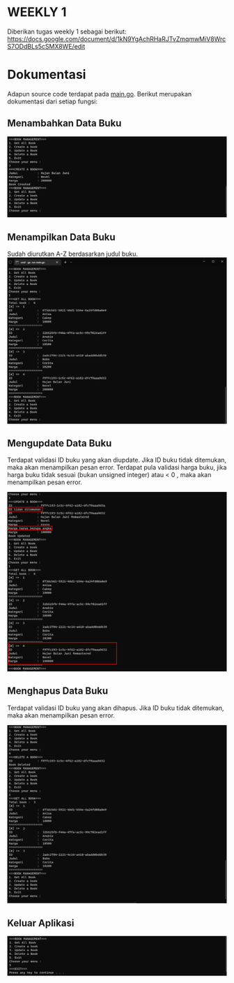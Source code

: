 # WEEKLY 1

Diberikan tugas weekly 1 sebagai berikut: https://docs.google.com/document/d/1kN9YgAchRHaRJTvZmqmwMiV8WrcS7ODdBLs5cSMX8WE/edit

# Dokumentasi

Adapun source code terdapat pada [main.go](main.go). Berikut merupakan dokumentasi dari setiap fungsi:

## Menambahkan Data Buku

![Menambahkan Data Buku](screenshots/Screenshot_1.png)

## Menampilkan Data Buku

Sudah diurutkan A-Z berdasarkan judul buku.
![Menampilkan Data Buku](screenshots/Screenshot_2.png)

## Mengupdate Data Buku

Terdapat validasi ID buku yang akan diupdate. Jika ID buku tidak ditemukan, maka akan menampilkan pesan error. Terdapat pula validasi harga buku, jika harga buku tidak sesuai (bukan unsigned integer) atau < 0 , maka akan menampilkan pesan error.

![Mengupdate Data Buku](screenshots/Screenshot_3.png)

## Menghapus Data Buku

Terdapat validasi ID buku yang akan dihapus. Jika ID buku tidak ditemukan, maka akan menampilkan pesan error.

![Menghapus Data Buku](screenshots/Screenshot_4.png)

## Keluar Aplikasi

![Keluar Aplikasi](screenshots/Screenshot_5.png)